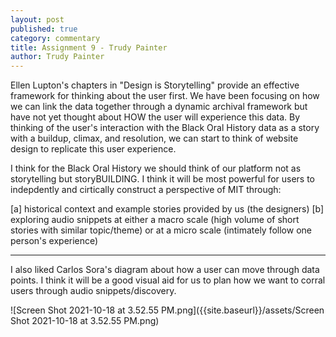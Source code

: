 ```yaml
---
layout: post
published: true
category: commentary
title: Assignment 9 - Trudy Painter
author: Trudy Painter
---
```

Ellen Lupton's chapters in "Design is Storytelling" provide an effective framework for thinking about the user first. We have been focusing on how we can link the data together through a dynamic archival framework but have not yet thought about HOW the user will experience this data. By thinking of the user's interaction with the Black Oral History data as a story with a buildup, climax, and resolution, we can start to think of website design to replicate this user experience.

I think for the Black Oral History we should think of our platform not as storytelling but storyBUILDING. I think it will be most powerful for users to indepdently and cirtically construct a perspective of MIT through:

[a] historical context and example stories provided by us (the designers)
[b] exploring audio snippets at either a macro scale (high volume of short stories with similar topic/theme) or at a micro scale (intimately follow one person's experience)

---

I also liked Carlos Sora's diagram about how a user can move through data points. I think it will be a good visual aid for us to plan how we want to corral users through audio snippets/discovery. 

![Screen Shot 2021-10-18 at 3.52.55 PM.png]({{site.baseurl}}/assets/Screen Shot 2021-10-18 at 3.52.55 PM.png)

